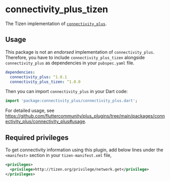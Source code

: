 # connectivity_plus_tizen

The Tizen implementation of [`connectivity_plus`](https://github.com/fluttercommunity/plus_plugins/tree/main/packages/connectivity_plus).

## Usage

This package is not an _endorsed_ implementation of `connectivity_plus`. Therefore, you have to include `connectivity_plus_tizen` alongside `connectivity_plus` as dependencies in your `pubspec.yaml` file.

```yaml
dependencies:
  connectivity_plus: ^1.0.1
  connectivity_plus_tizen: ^1.0.0
```

Then you can import `connectivity_plus` in your Dart code:

```dart
import 'package:connectivity_plus/connectivity_plus.dart';
```

For detailed usage, see https://github.com/fluttercommunity/plus_plugins/tree/main/packages/connectivity_plus/connectivity_plus#usage.

## Required privileges

To get connectivity information using this plugin, add below lines under the `<manifest>` section in your `tizen-manifest.xml` file,

```xml
<privileges>
  <privilege>http://tizen.org/privilege/network.get</privilege>
</privileges>
```
